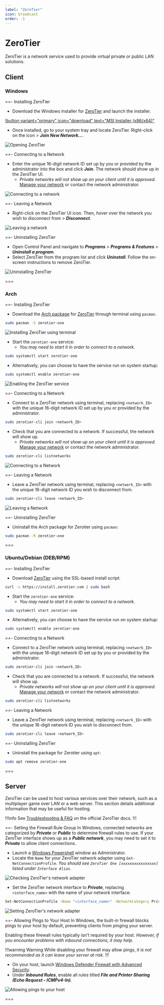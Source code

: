 ```yaml
---
label: "ZeroTier"
icon: broadcast
order: -1
---
```


# ZeroTier

ZeroTier is a network service used to provide virtual private or public LAN solutions.

## Client

### Windows

==- Installing ZeroTier

- Download the Windows installer for [ZeroTier](https://www.zerotier.com/download) and launch the installer.

[!button variant="primary" icon="download" text="MSI Installer (x86/x64)"](https://download.zerotier.com/dist/ZeroTier%20One.msi)

- Once installed, go to your system tray and locate ZeroTier. Right-click on the icon > ***Join New Network...***.

![Opening ZeroTier](/static/other/zerotier/client/windows-installing.gif)

==- Connecting to a Network

- Enter the unique 16-digit network ID set up by you or provided by the administrator into the box and click **Join**. The network should show up in the ZeroTier UI.
  - *Private networks will not show up on your client until it is approved.* [Manage your network](https://my.zerotier.com/) or contact the network administrator.

![Connecting to a network](/static/other/zerotier/client/windows-connecting.gif)

==- Leaving a Network

- Right-click on the ZeroTier UI icon. Then, hover over the network you wish to disconnect from > ***Disconnect***.

![Leaving a network](/static/other/zerotier/client/windows-leaving.gif)

==- Uninstalling ZeroTier

- Open Control Panel and navigate to ***Programs*** > ***Programs & Features*** > ***Uninstall a program***.
- Select ZeroTier from the program list and click ***Uninstall***. Follow the on-screen instructions to remove ZeroTier.

![Uninstalling ZeroTier](/static/other/zerotier/client/windows-uninstalling.gif)

===

### Arch

==- Installing ZeroTier

- Download the [Arch package](https://archlinux.org/packages/extra/x86_64/zerotier-one) for [ZeroTier](https://www.zerotier.com/download) through terminal using `pacman`.

```bash
sudo pacman -S zerotier-one
```

![Installing ZeroTier using terminal](/static/other/zerotier/client/linux-installing.gif)

- Start the `zerotier-one` service:
  - *You may need to start it in order to connect to a network.*

```bash
sudo systemctl start zerotier-one
```

- Alternatively, you can choose to have the service run on system startup:

```bash
sudo systemctl enable zerotier-one
```

![Enabling the ZeroTier service](/static/other/zerotier/client/linux-installing2.gif)

==- Connecting to a Network

- Connect to a ZeroTier network using terminal, replacing `<network_ID>` with the unique 16-digit network ID set up by you or provided by the administrator.

```bash
sudo zerotier-cli join <network_ID>
```

- Check that you are connected to a network. If successful, the network will show up.
  - *Private networks will not show up on your client until it is approved.* [Manage your network](https://my.zerotier.com/) or contact the network administrator.

```bash
sudo zerotier-cli listnetworks
```

![Connecting to a Network](/static/other/zerotier/client/linux-connecting.gif)

==- Leaving a Network

- Leave a ZeroTier network using terminal, replacing `<network_ID>` with the unique 16-digit network ID you wish to disconnect from.

```bash
sudo zerotier-cli leave <network_ID>
```

![Leaving a Network](/static/other/zerotier/client/linux-leaving.gif)

==- Uninstalling ZeroTier

- Uninstall the Arch package for Zerotier using `pacman`:

```bash
sudo pacman -R zerotier-one
```

===

### Ubuntu/Debian (DEB/RPM)

==- Installing ZeroTier

- Download [ZeroTier](https://www.zerotier.com/download) using the SSL-based install script:

```bash
curl -s https://install.zerotier.com | sudo bash
```

- Start the `zerotier-one` service:
  - *You may need to start it in order to connect to a network.*

```bash
sudo systemctl start zerotier-one
```

- Alternatively, you can choose to have the service run on system startup:

```bash
sudo systemctl enable zerotier-one
```

==- Connecting to a Network

- Connect to a ZeroTier network using terminal, replacing `<network_ID>` with the unique 16-digit network ID set up by you or provided by the administrator.

```bash
sudo zerotier-cli join <network_ID>
```

- Check that you are connected to a network. If successful, the network will show up.
  - *Private networks will not show up on your client until it is approved.* [Manage your network](https://my.zerotier.com/) or contact the network administrator.

```bash
sudo zerotier-cli listnetworks
```

==- Leaving a Network

- Leave a ZeroTier network using terminal, replacing `<network_ID>` with the unique 16-digit network ID you wish to disconnect from.

```bash
sudo zerotier-cli leave <network_ID>
```

==- Uninstalling ZeroTier

- Uninstall the package for Zerotier using `apt`:

```bash
sudo apt remove zerotier-one
```

===

## Server

ZeroTier can be used to host various services over their network, such as a multiplayer game over LAN or a web server. This section details additional information that may be useful for hosting.

!!!info
See [Troubleshooting & FAQ](https://docs.zerotier.com/zerotier/troubleshooting) on the official ZeroTier docs.
!!!

==- Setting the Firewall Rule Group
In Windows, connected networks are categorized by ***Private*** or ***Public*** to determine firewall rules to use. If your ZeroTier interface shows up as a ***Public network***, you may need to set it to ***Private*** to allow client connections.

- Launch a [Windows Powershell](https://learn.microsoft.com/en-us/windows-server/administration/windows-commands/powershell) window as Administrator.
- Locate the `Name` for your ZeroTier network adapter using `Get-NetConnectionProfile`. *You should see `ZeroTier One [xxxxxxxxxxxxxxxx]` listed under `Interface Alias`.*

![Checking ZeroTier's network adapter](/static/other/zerotier/server/windows-firewall.png)

- Set the ZeroTier network interface to ***Private***, replacing `<interface_name>` with the name of your network interface:

```bash
Set-NetConnectionProfile -Name "<interface_name>" -NetworkCategory Private
```

![Setting ZeroTier's network adapter](/static/other/zerotier/server/windows-firewall2.png)

==- Allowing Pings to Your Host
In Windows, the built-in firewall blocks pings to your host by default, preventing clients from pinging your server.

Enabling these firewall rules typically isn't required by your host. *However, if you encounter problems with inbound connections, it may help.*

!!!warning Warning
While disabling your firewall may allow pings, *it is not recommended as it can leave your server at risk.*
!!!

- On your host, launch [Windows Defender Firewall with Advanced Security](https://learn.microsoft.com/en-us/windows/security/operating-system-security/network-security/windows-firewall/windows-firewall-with-advanced-security).
- Under ***Inbound Rules***, enable all rules titled ***File and Printer Sharing (Echo Request - ICMPv4-In)***.

![Allowing pings to your host](/static/other/zerotier/server/windows-pings.gif)

===
